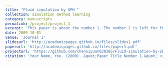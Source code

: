 ```yaml
---
title: "Fluid simulation by SPH "
collection: simulation method learning
category: manuscripts
permalink: /project/project_1
excerpt: 'This paper is about the number 1. The number 2 is left for future work.'
date: 2009-10-01
venue: 'Journal 1'
slidesurl: 'http://academicpages.github.io/files/slides1.pdf'
paperurl: 'http://academicpages.github.io/files/paper1.pdf'
projecturl: 'https://github.com/chensiyuan030105/Fluid-simulation-by-SPH.git'
citation: 'Your Name, You. (2009). &quot;Paper Title Number 1.&quot; <i>Journal 1</i>. 1(1).'
---
```


